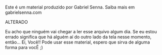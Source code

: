 Este é um material produzido por Gabriel Senna. 
Saiba mais em gabrielsenna.com

ALTERADO

Eu acho que ninguém vai chegar a ler esse arquivo algum dia. Se eu estou errado significa que há alguém aí do outro lado da tela nesse momento, então... Ei, Você!! Pode usar esse material, espero que sirva de alguma forma para vocÊ ;) 